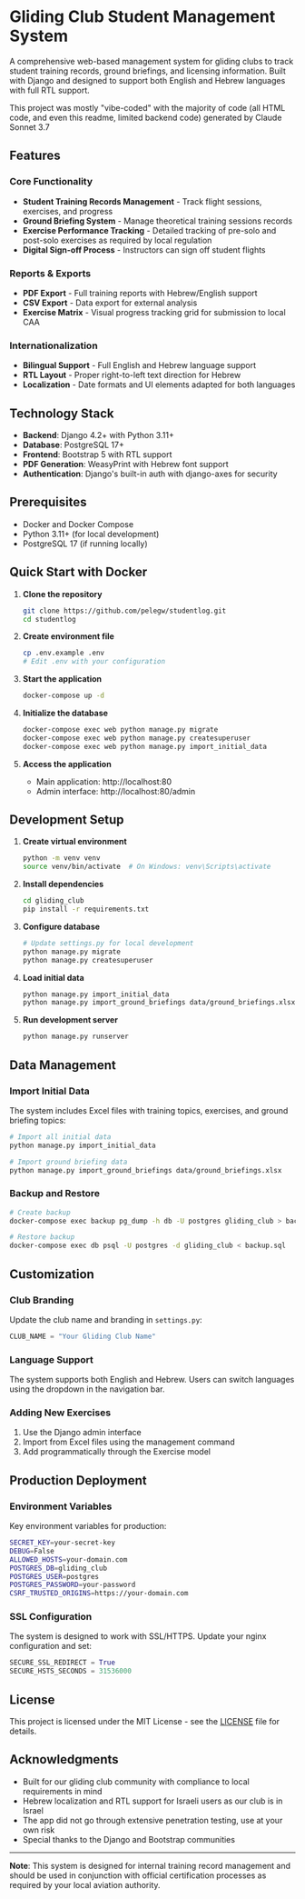 # Gliding Club Student Management System

A comprehensive web-based management system for gliding clubs to track student training records, ground briefings, and licensing information. Built with Django and designed to support both English and Hebrew languages with full RTL support.

This project was mostly "vibe-coded" with the majority of code (all HTML code, and even this readme, limited backend code) generated by Claude Sonnet 3.7 

## Features

### Core Functionality
- **Student Training Records Management** - Track flight sessions, exercises, and progress
- **Ground Briefing System** - Manage theoretical training sessions records 
- **Exercise Performance Tracking** - Detailed tracking of pre-solo and post-solo exercises as required by local regulation
- **Digital Sign-off Process** - Instructors can sign off student flights

### Reports & Exports
- **PDF Export** - Full training reports with Hebrew/English support
- **CSV Export** - Data export for external analysis
- **Exercise Matrix** - Visual progress tracking grid for submission to local CAA

### Internationalization
- **Bilingual Support** - Full English and Hebrew language support
- **RTL Layout** - Proper right-to-left text direction for Hebrew
- **Localization** - Date formats and UI elements adapted for both languages

## Technology Stack

- **Backend**: Django 4.2+ with Python 3.11+
- **Database**: PostgreSQL 17+
- **Frontend**: Bootstrap 5 with RTL support
- **PDF Generation**: WeasyPrint with Hebrew font support
- **Authentication**: Django's built-in auth with django-axes for security

## Prerequisites

- Docker and Docker Compose
- Python 3.11+ (for local development)
- PostgreSQL 17 (if running locally)

## Quick Start with Docker

1. **Clone the repository**
   ```bash
   git clone https://github.com/pelegw/studentlog.git
   cd studentlog
   ```

2. **Create environment file**
   ```bash
   cp .env.example .env
   # Edit .env with your configuration
   ```

3. **Start the application**
   ```bash
   docker-compose up -d
   ```

4. **Initialize the database**
   ```bash
   docker-compose exec web python manage.py migrate
   docker-compose exec web python manage.py createsuperuser
   docker-compose exec web python manage.py import_initial_data
   ```

5. **Access the application**
   - Main application: http://localhost:80
   - Admin interface: http://localhost:80/admin

## Development Setup

1. **Create virtual environment**
   ```bash
   python -m venv venv
   source venv/bin/activate  # On Windows: venv\Scripts\activate
   ```

2. **Install dependencies**
   ```bash
   cd gliding_club
   pip install -r requirements.txt
   ```

3. **Configure database**
   ```bash
   # Update settings.py for local development
   python manage.py migrate
   python manage.py createsuperuser
   ```

4. **Load initial data**
   ```bash
   python manage.py import_initial_data
   python manage.py import_ground_briefings data/ground_briefings.xlsx
   ```

5. **Run development server**
   ```bash
   python manage.py runserver
   ```

## Data Management

### Import Initial Data
The system includes Excel files with training topics, exercises, and ground briefing topics:

```bash
# Import all initial data
python manage.py import_initial_data

# Import ground briefing data
python manage.py import_ground_briefings data/ground_briefings.xlsx
```

### Backup and Restore
```bash
# Create backup
docker-compose exec backup pg_dump -h db -U postgres gliding_club > backup.sql

# Restore backup
docker-compose exec db psql -U postgres -d gliding_club < backup.sql
```

## Customization

### Club Branding
Update the club name and branding in `settings.py`:
```python
CLUB_NAME = "Your Gliding Club Name"
```

### Language Support
The system supports both English and Hebrew. Users can switch languages using the dropdown in the navigation bar.

### Adding New Exercises
1. Use the Django admin interface
2. Import from Excel files using the management command
3. Add programmatically through the Exercise model


## Production Deployment

### Environment Variables
Key environment variables for production:

```bash
SECRET_KEY=your-secret-key
DEBUG=False
ALLOWED_HOSTS=your-domain.com
POSTGRES_DB=gliding_club
POSTGRES_USER=postgres
POSTGRES_PASSWORD=your-password
CSRF_TRUSTED_ORIGINS=https://your-domain.com
```

### SSL Configuration
The system is designed to work with SSL/HTTPS. Update your nginx configuration and set:
```python
SECURE_SSL_REDIRECT = True
SECURE_HSTS_SECONDS = 31536000
```

## License

This project is licensed under the MIT License - see the [LICENSE](LICENSE) file for details.

## Acknowledgments

- Built for our gliding club community with compliance to local requirements in mind
- Hebrew localization and RTL support for Israeli users as our club is in Israel
- The app did not go through extensive penetration testing, use at your own risk
- Special thanks to the Django and Bootstrap communities

---

**Note**: This system is designed for internal training record management and should be used in conjunction with official certification processes as required by your local aviation authority.
